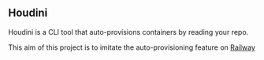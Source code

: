 ## Houdini
Houdini is a CLI tool that auto-provisions containers by reading your repo.

This aim of this project is to imitate the auto-provisioning feature on [Railway](https://railway.app)
